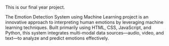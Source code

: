 This is our final year project.

The Emotion Detection System using Machine Learning project is an innovative approach to interpreting human emotions by leveraging machine learning techniques. Built primarily using HTML, CSS, JavaScript, and Python, this system integrates multi-modal data sources—audio, video, and text—to analyze and predict emotions effectively.
